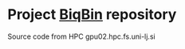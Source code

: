 # Project [BiqBin](https://http://biqbin.eu/) repository

Source code from HPC gpu02.hpc.fs.uni-lj.si